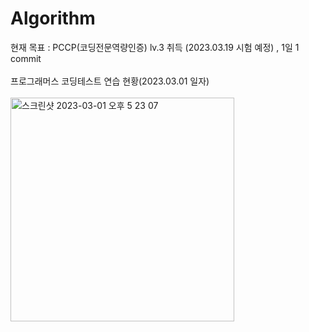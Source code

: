 # Algorithm
현재 목표 : PCCP(코딩전문역량인증) lv.3 취득 (2023.03.19 시험 예정) , 1일 1 commit<br><br>
프로그래머스 코딩테스트 연습 현황(2023.03.01 일자)<br><br>
<img width="358" alt="스크린샷 2023-03-01 오후 5 23 07" src="https://user-images.githubusercontent.com/102651155/222083852-ed9d715c-b982-442e-af7d-905b93a89512.png">


